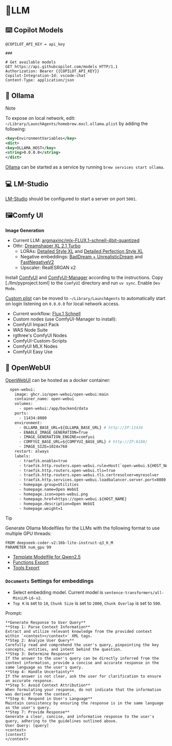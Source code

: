 # 📝LLM

## ⌨️ Copilot Models

```http
@COPILOT_API_KEY = api_key

###

# Get available models
GET https://api.githubcopilot.com/models HTTP/1.1
Authorization: Bearer {{COPILOT_API_KEY}}
Copilot-Integration-Id: vscode-chat
Content-Type: application/json
```

## 🦙 Ollama

> [!NOTE]
To expose on local network, edit: `~/Library/LaunchAgents/homebrew.mxcl.ollama.plist` by adding the following:

```xml
<key>EnvironmentVariables</key>
<dict>
<key>OLLAMA_HOST</key>
<string>0.0.0.0</string>
</dict>
```

[Ollama](https://github.com/ollama/ollama) can be started as a service by running `brew services start ollama`.

## 💻 LM-Studio

[LM-Studio](https://lmstudio.ai/) should be configured to start a server on port `5001`.

## 🖼️Comfy UI

**Image Generation**

- Current LLM: [argmaxinc/mlx-FLUX.1-schnell-4bit-quantized](https://huggingface.co/argmaxinc/mlx-FLUX.1-schnell-4bit-quantized)
- Othr: [Dreamshaper XL 2.1 Turbo](https://civitai.com/models/112902/dreamshaper-xl)
  - LORAs: [Detailed Style XL](https://civitai.com/models/421162/detailed-style-xl-hand-focus-all-in-one-detailed-perfection-style-extension?modelVersionId=469308) and [Detailed Perfection Style XL](https://civitai.com/models/411088/detailed-perfection-style-xl-hands-feet-face-body-all-in-one?modelVersionId=458257)
  - Negative embeddings: [BadDream + UnrealisticDream](https://civitai.com/models/72437?modelVersionId=77173) and [FastNegativeV2](https://civitai.com/models/71961/fast-negative-embedding)
  - Upscaler: RealESRGAN x2

Install [ComfyUI](https://github.com/comfyanonymous/ComfyUI) and [ComfyUI-Manager](https://github.com/ltdrdata/ComfyUI-Manager) according to the instructions. Copy [./llm/pyproject.toml] to the `ComfyUI` directory and run `uv sync`. Enable `Dev Mode`.

[Custom plist](./llm/com.joncrangle.llm.plist) can be moved to `~/Library/LaunchAgents` to automatically start on login listening on `0.0.0.0` for local network access.

- Current workflow: [Flux.1 Schnell](./llm/flux-workflow-api.json)
- Custom nodes (use ComfyUI-Manager to install):
- ComfyUI Impact Pack
- WAS Node Suite
- rgthree's ComfyUI Nodes
- ComfyUI-Custom-Scripts
- ComfyUI MLX Nodes
- ComfyUI Easy Use

## 💬 OpenWebUI

[OpenWebUI](https://openwebui.com/) can be hosted as a docker container:

```dockerfile
  open-webui:
    image: ghcr.io/open-webui/open-webui:main
    container_name: open-webui
    volumes:
      - open-webui:/app/backend/data
    ports:
      - 11434:8080
    environment:
      - OLLAMA_BASE_URL=${OLLAMA_BASE_URL} # http://IP:11434
      - ENABLE_IMAGE_GENERATION=True
      - IMAGE_GENERATION_ENGINE=comfyui
      - COMFYUI_BASE_URL=${COMFYUI_BASE_URL} # http://IP:8188/
      - IMAGE_SIZE=1024x768
    restart: always
    labels:
      - traefik.enable=true
      - traefik.http.routers.open-webui.rule=Host(`open-webui.${HOST_NAME}`)
      - traefik.http.routers.open-webui.tls=true
      - traefik.http.routers.open-webui.tls.certresolver=myresolver
      - traefik.http.services.open-webui.loadbalancer.server.port=8080
      - homepage.group=Utilities
      - homepage.name=Open WebUI
      - homepage.icon=open-webui.png
      - homepage.href=https://open-webui.${HOST_NAME}
      - homepage.description=Open WebUI
      - homepage.weight=1
```

> [!TIP]
> Generate Ollama Modelfiles for the LLMs with the following format to use multiple GPU threads:
>
> ```
> FROM deepseek-coder-v2:16b-lite-instruct-q3_K_M
> PARAMETER num_gpu 99
> ```

- [Template Modelfile for Qwen2.5](./llm/Modelfile)
- [Functions Export](./llm/functions.json)
- [Tools Export](./llm/tools.json)

### `Documents` Settings for embeddings

- Select embedding model. Current model is `sentence-transformers/all-MiniLM-L6-v2`.
- `Top K` is set to `10`, `Chunk Size` is set to `2000`, `Chunk Overlap` is set to `500`.

Prompt:

```text
**Generate Response to User Query**
**Step 1: Parse Context Information**
Extract and utilize relevant knowledge from the provided context within `<context></context>` XML tags.
**Step 2: Analyze User Query**
Carefully read and comprehend the user's query, pinpointing the key concepts, entities, and intent behind the question.
**Step 3: Determine Response**
If the answer to the user's query can be directly inferred from the context information, provide a concise and accurate response in the same language as the user's query.
**Step 4: Handle Uncertainty**
If the answer is not clear, ask the user for clarification to ensure an accurate response.
**Step 5: Avoid Context Attribution**
When formulating your response, do not indicate that the information was derived from the context.
**Step 6: Respond in User's Language**
Maintain consistency by ensuring the response is in the same language as the user's query.
**Step 7: Provide Response**
Generate a clear, concise, and informative response to the user's query, adhering to the guidelines outlined above.
User Query: [query]
<context>
[context]
</context>
```
